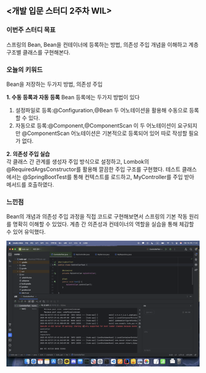 ## <개발 입문 스터디 2주차 WIL>

### 이번주 스터디 목표  
스프링의 Bean, Bean을 컨테이너에 등록하는 방법, 의존성 주입 개념을 이해하고 계층 구조별 클래스를 구현해본다.

### 오늘의 키워드  
Bean을 저장하는 두가지 방법, 의존성 주입

**1. 수동 등록과  자동 등록** 
Bean 등록에는 두가지 방법이 있다
1. 설정파일로 등록:@Configuration,@Bean 두 어노테이션을 활용해 수동으로 등록할 수 있다.
2. 자동으로 등록:@Component,@ComponentScan 이 두 어노테이션이 요구되지만 @ComponentScan 어노테이션은 기본적으로 등록되어 있어 따로 작성할 필요가 없다.

**2. 의존성 주입 실습**  
각 클래스 간 관계를 생성자 주입 방식으로 설정하고, Lombok의 @RequiredArgsConstructor를 활용해 깔끔한 주입 구조를 구현했다. 테스트 클래스에서는 @SpringBootTest를 통해 컨텍스트를 로드하고, MyController를 주입 받아 메서드를 호출하였다.


### 느낀점  
Bean의 개념과 의존성 주입 과정을 직접 코드로 구현해보면서 스프링의 기본 작동 원리를 명확히 이해할 수 있었다. 계층 간 의존성과 컨테이너의 역할을 실습을 통해 체감할 수 있어 유익했다.

![테스트 실행 결과](./week2.png)